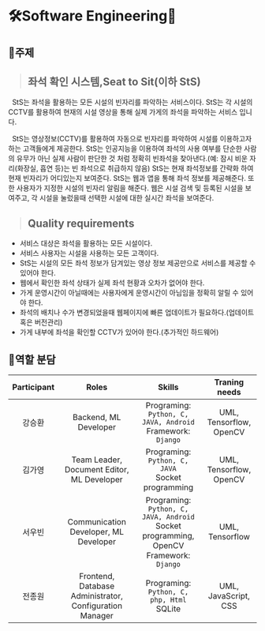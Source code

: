 # 🛠️Software Engineering🧰

## 📖주제
> ## 좌석 확인 시스템,Seat to Sit(이하 StS)  
&nbsp; StS는 좌석을 활용하는 모든 시설의 빈자리를 파악하는 서비스이다. StS는 각 시설의 CCTV를 활용하여 현재의 시설 영상을 통해 실제 가게의 좌석을 파악하는 서비스 입니다.  

&nbsp; StS는 영상정보(CCTV)를 활용하여 자동으로 빈자리를 파악하여 시설를 이용하고자 하는 고객들에게 제공한다. StS는 인공지능을 이용하여 좌석의 사용 여부를 단순한 사람의 유무가 아닌 실제 사람이 판단한 것 처럼 정확히 빈좌석을 찾아낸다.(예: 잠시 비운 자리(화장실, 흡연 등)는 빈 좌석으로 취급하지 않음) StS는 현재 좌석정보를 간략화 하여 현재 빈자리가 어디있는지 보여준다. StS는 웹과 앱을 통해 좌석 정보를 제공해준다. 또한 사용자가 지정한 시설의 빈자리 알림을 해준다. 웹은 시설 검색 및 등록된 시설을 보여주고, 각 시설을 눌렀을때 선택한 시설에 대한 실시간 좌석을 보여준다.  

> ## Quality requirements  
* 서비스 대상은 좌석을 활용하는 모든 시설이다.  
* 서비스 사용자는 시설을 사용하는 모든 고객이다.  
* StS는 시설의 모든 좌석 정보가 담겨있는 영상 정보 제공만으로 서비스를 제공할 수 있어야 한다.  
* 웹에서 확인한 좌석 상태가 실제 좌석 현황과 오차가 없어야 한다.  
* 가게 운영시간이 아닐때에는 사용자에게 운영시간이 아님임을 정확히 알릴 수 있어야 한다.  
* 좌석의 배치나 수가 변경되었을때 웹페이지에 빠른 업데이트가 필요하다.(업데이트 혹은 버전관리)  
* 가게 내부에 좌석을 확인할 CCTV가 있어야 한다.(추가적인 하드웨어)  

## 🤝역할 분담
| Participant | Roles | Skills | Traning needs |
|:---:|:---:|:---:|:---:|
|강승환| Backend, ML Developer | Programing: `Python, C, JAVA, Android`<br/>Framework: `Django` | UML, Tensorflow, OpenCV |
|김가영| Team Leader, Document Editor, ML Developer | Programing: `Python, C, JAVA`<br/>Socket programming | UML, Tensorflow, OpenCV |
|서우빈| Communication Developer, ML Developer | Programing: `Python, C, JAVA, Android` <br/>Socket programming, OpenCV <br/>Framework: `Django` | UML, Tensorflow |
|전종원| Frontend, Database Administrator, Configuration Manager| Programing: `Python, C, php, Html` <br/>SQLite | UML, JavaScript, CSS |
